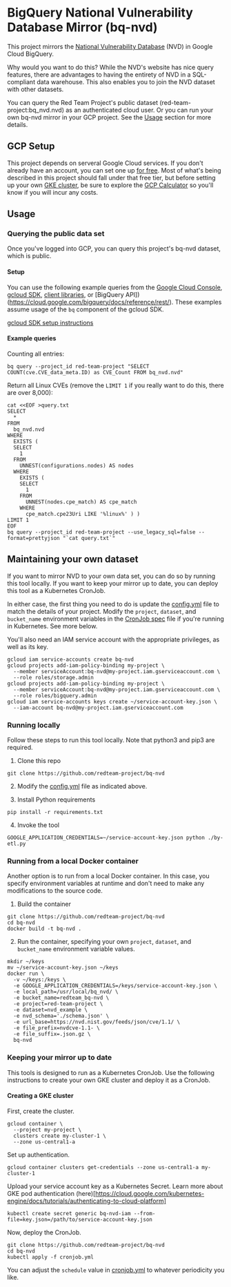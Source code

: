 # BigQuery National Vulnerability Database Mirror (bq-nvd)

This project mirrors the [National Vulnerability Database](https://nvd.nist.gov/) (NVD) in Google Cloud BigQuery.

Why would you want to do this? While the NVD's website has nice query features, there are advantages to having the entirety of NVD in a SQL-compliant data warehouse. This also enables you to join the NVD dataset with other datasets.

You can query the Red Team Project's public dataset (red-team-project:bq_nvd.nvd) as an authenticated cloud user. Or you can run your own bq-nvd mirror in your GCP project. See the [Usage](#Usage) section for more details.

## GCP Setup

This project depends on serveral Google Cloud services. If you don't already have an account, you can set one up [for free](https://cloud.google.com/free/). Most of what's being described in this project should fall under that free tier, but before setting up your own [GKE cluster](https://cloud.google.com/kubernetes-engine/), be sure to explore the [GCP Calculator](https://cloud.google.com/products/calculator/) so you'll know if you will incur any costs.

## Usage

### Querying the public data set

Once you've logged into GCP, you can query this project's bq-nvd dataset, which is public.

#### Setup

You can use the following example queries from the [Google Cloud Console](https://console.cloud.google.com/bigquery), [gcloud SDK](https://cloud.google.com/sdk/), [client libraries](https://cloud.google.com/bigquery/docs/reference/libraries), or [BigQuery API])(https://cloud.google.com/bigquery/docs/reference/rest/). These examples assume usage of the `bq` component of the gcloud SDK.

[gcloud SDK setup instructions](https://cloud.google.com/sdk/install)

#### Example queries

Counting all entries:

```
bq query --project_id red-team-project "SELECT COUNT(cve.CVE_data_meta.ID) as CVE_Count FROM bq_nvd.nvd"
```

Return all Linux CVEs (remove the `LIMIT 1` if you really want to do this, there are over 8,000):

```
cat <<EOF >query.txt
SELECT
  *
FROM
  bq_nvd.nvd
WHERE
  EXISTS (
  SELECT
    1
  FROM
    UNNEST(configurations.nodes) AS nodes
  WHERE
    EXISTS (
    SELECT
      1
    FROM
      UNNEST(nodes.cpe_match) AS cpe_match
    WHERE
      cpe_match.cpe23Uri LIKE '%linux%' ) )
LIMIT 1
EOF
bq query --project_id red-team-project --use_legacy_sql=false --format=prettyjson "`cat query.txt`"
```

## Maintaining your own dataset

If you want to mirror NVD to your own data set, you can do so by running this tool locally. If you want to keep your mirror up to date, you can deploy this tool as a Kubernetes CronJob.

In either case, the first thing you need to do is update the [config.yml](config.yml) file to match the details of your project. Modify the `project`, `dataset`, and `bucket_name` environment variables in the [CronJob spec](cronjob.yml) file if you're running in Kubernetes. See more below.

You'll also need an IAM service account with the appropriate privileges, as well as its key.

```
gcloud iam service-accounts create bq-nvd
gcloud projects add-iam-policy-binding my-project \
  --member serviceAccount:bq-nvd@my-project.iam.gserviceaccount.com \
  --role roles/storage.admin
gcloud projects add-iam-policy-binding my-project \
  --member serviceAccount:bq-nvd@my-project.iam.gserviceaccount.com \
  --role roles/bigquery.admin
gcloud iam service-accounts keys create ~/service-account-key.json \
  --iam-account bq-nvd@my-project.iam.gserviceaccount.com
```

### Running locally

Follow these steps to run this tool locally. Note that python3 and pip3 are required.

1. Clone this repo

```
git clone https://github.com/redteam-project/bq-nvd
```

2. Modify the [config.yml](config.yml) file as indicated above.

3. Install Python requirements

```
pip install -r requirements.txt
```

4. Invoke the tool

```
GOOGLE_APPLICATION_CREDENTIALS=~/service-account-key.json python ./by-etl.py
```

### Running from a local Docker container

Another option is to run from a local Docker container. In this case, you specify environment variables at runtime and don't need to make any modifications to the source code.

1. Build the container

```
git clone https://github.com/redteam-project/bq-nvd
cd bq-nvd
docker build -t bq-nvd .
```

2. Run the container, specifying your own `project`, `dataset`, and `bucket_name` environment variable values.

```
mkdir ~/keys
mv ~/service-account-key.json ~/keys
docker run \
  -v ~/keys:/keys \
  -e GOOGLE_APPLICATION_CREDENTIALS=/keys/service-account-key.json \
  -e local_path=/usr/local/bq_nvd/ \
  -e bucket_name=redteam_bq-nvd \
  -e project=red-team-project \
  -e dataset=nvd_example \
  -e nvd_schema='./schema.json' \
  -e url_base=https://nvd.nist.gov/feeds/json/cve/1.1/ \
  -e file_prefix=nvdcve-1.1- \
  -e file_suffix=.json.gz \
  bq-nvd
```

### Keeping your mirror up to date

This tools is designed to run as a Kubernetes CronJob. Use the following instructions to create your own GKE cluster and deploy it as a CronJob.

#### Creating a GKE cluster

First, create the cluster.

```
gcloud container \
  --project my-project \
  clusters create my-cluster-1 \
  --zone us-central1-a
```

Set up authentication.

```
gcloud container clusters get-credentials --zone us-central1-a my-cluster-1
```

Upload your service account key as a Kubernetes Secret. Learn more about GKE pod authentication (here)[https://cloud.google.com/kubernetes-engine/docs/tutorials/authenticating-to-cloud-platform]

```
kubectl create secret generic bq-nvd-iam --from-file=key.json=/path/to/service-account-key.json
```

Now, deploy the CronJob.

```
git clone https://github.com/redteam-project/bq-nvd
cd bq-nvd
kubectl apply -f cronjob.yml
```

You can adjust the `schedule` value in [cronjob.yml](cronjob.yml) to whatever periodicity you like.
